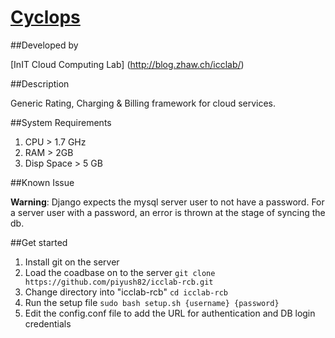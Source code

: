 # [Cyclops](https://github.com/piyush82/icclab-rcb)

##Developed by 

[InIT Cloud Computing Lab] (http://blog.zhaw.ch/icclab/)

##Description

Generic Rating, Charging & Billing framework for cloud services.

##System Requirements

1. CPU > 1.7 GHz
2. RAM > 2GB
3. Disp Space > 5 GB

##Known Issue

**Warning**: Django expects the mysql server user to not have a password. For a server user with a password, an error is thrown at the stage of syncing the db.

##Get started

1. Install git on the server
2. Load the coadbase on to the server ```git clone https://github.com/piyush82/icclab-rcb.git```
3. Change directory into "icclab-rcb" ```cd icclab-rcb```
4. Run the setup file ```sudo bash setup.sh {username} {password}```
5. Edit the config.conf file to add the URL for authentication and DB login credentials

